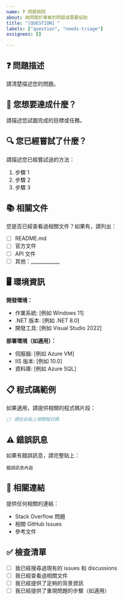 ```yaml
---
name: ❓ 問題詢問
about: 詢問關於專案的問題或需要協助
title: "[QUESTION] "
labels: ["question", "needs-triage"]
assignees: []

---
```


## ❓ 問題描述
請清楚描述您的問題。

## 🎯 您想要達成什麼？
請描述您試圖完成的目標或任務。

## 🔍 您已經嘗試了什麼？
請描述您已經嘗試過的方法：

1. 步驟 1
2. 步驟 2
3. 步驟 3

## 📚 相關文件
您是否已經查看過相關文件？如果有，請列出：
- [ ] README.md
- [ ] 官方文件
- [ ] API 文件
- [ ] 其他：____________

## 🖥️ 環境資訊
**開發環境：**
- 作業系統: [例如 Windows 11]
- .NET 版本: [例如 .NET 8.0]
- 開發工具: [例如 Visual Studio 2022]

**部署環境（如適用）：**
- 伺服器: [例如 Azure VM]
- IIS 版本: [例如 10.0]
- 資料庫: [例如 Azure SQL]

## 📋 程式碼範例
如果適用，請提供相關的程式碼片段：

```csharp
// 請在此貼上相關程式碼
```

## ⚠️ 錯誤訊息
如果有錯誤訊息，請完整貼上：

```
錯誤訊息內容
```

## 🔗 相關連結
提供任何相關的連結：
- Stack Overflow 問題
- 相關 GitHub Issues
- 參考文件

## ✅ 檢查清單
- [ ] 我已經搜尋過現有的 issues 和 discussions
- [ ] 我已經查看過相關文件
- [ ] 我已經提供了足夠的背景資訊
- [ ] 我已經提供了重現問題的步驟（如適用）